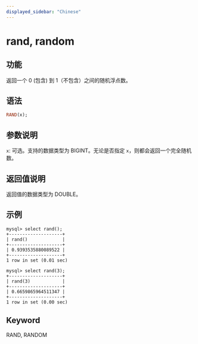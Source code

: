 ```yaml
---
displayed_sidebar: "Chinese"
---
```


# rand, random

## 功能

返回一个 0 (包含) 到 1（不包含）之间的随机浮点数。

## 语法

```Haskell
RAND(x);
```

## 参数说明

`x`: 可选。支持的数据类型为 BIGINT。无论是否指定 `x`，则都会返回一个完全随机数。

## 返回值说明

返回值的数据类型为 DOUBLE。

## 示例

```Plain Text
mysql> select rand();
+--------------------+
| rand()             |
+--------------------+
| 0.9393535880089522 |
+--------------------+
1 row in set (0.01 sec)

mysql> select rand(3);
+--------------------+
| rand(3)            |
+--------------------+
| 0.6659865964511347 |
+--------------------+
1 row in set (0.00 sec)
```

## Keyword

RAND, RANDOM
